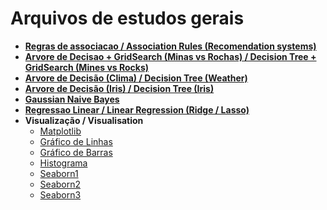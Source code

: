 # Arquivos de estudos gerais

* **[Regras de associacao / Association Rules (Recomendation systems)](https://github.com/caiobellezi/estudos/blob/master/Estudos_Regras_de_associacao.ipynb)**
* **[Arvore de Decisao + GridSearch (Minas vs Rochas) / Decision Tree + GridSearch (Mines vs Rocks)](https://github.com/caiobellezi/estudos/blob/master/Estudos_GridSearch_Arvores_de_decisao_(Sonar).ipynb)**
* **[Arvore de Decisão (Clima) / Decision Tree (Weather)](https://github.com/caiobellezi/estudos/blob/master/Estudos_Arvore_de_Decisao_(Decision_Tree)_Clima.ipynb)**
* **[Arvore de Decisão (Iris) / Decision Tree (Iris)](https://github.com/caiobellezi/estudos/blob/master/Estudos_Iris_DecisionTree.ipynb)**
* **[Gaussian Naive Bayes](https://github.com/caiobellezi/estudos/blob/master/Estudos_Naive_Bayes.ipynb)**
* **[Regressao Linear / Linear Regression (Ridge / Lasso)](https://github.com/caiobellezi/estudos/blob/master/Estudos_Regressao_Linear.ipynb)**
* **Visualização / Visualisation**
  * [Matplotlib](https://github.com/caiobellezi/estudos/blob/master/Matplotlib.ipynb)
  * [Gráfico de Linhas](https://github.com/caiobellezi/estudos/blob/master/Grafico_de_linhas.ipynb)
  * [Gráfico de Barras](https://github.com/caiobellezi/estudos/blob/master/Graficos_de_Barras.ipynb)
  * [Histograma](https://github.com/caiobellezi/estudos/blob/master/Histogramas.ipynb)
  * [Seaborn1](https://github.com/caiobellezi/estudos/blob/master/Seaborn_1.ipynb)
  * [Seaborn2](https://github.com/caiobellezi/estudos/blob/master/Seaborn2.ipynb)
  * [Seaborn3](https://github.com/caiobellezi/estudos/blob/master/Seaborn3.ipynb)
